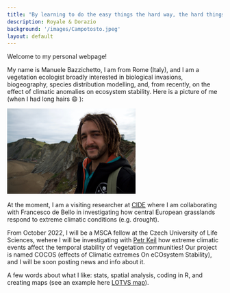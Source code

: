```yaml
---
title: "By learning to do the easy things the hard way, the hard things will become easy"
description: Royale & Dorazio
background: '/images/Campotosto.jpeg'
layout: default
---
```


Welcome to my personal webpage!

My name is Manuele Bazzichetto, I am from Rome (Italy), and I am a vegetation ecologist broadly interested in biological invasions, biogeography, species distribution modelling, and, from recently, on the effect of climatic anomalies on ecosystem stability. Here is a picture of me (when I had long hairs  :smile: ):

<img src="images/DSC_2169.jpg" width="300" />

At the moment, I am a visiting researcher at [CIDE](https://www.csic.es/en/investigacion/institutos-centros-y-unidades/desertification-research-centre) where I am collaborating with Francesco de Bello in investigating how central European grasslands respond to extreme climatic conditions (e.g. drought). 

From October 2022, I will be a MSCA fellow at the Czech University of Life Sciences, wehere I will be investigating with [Petr Keil](https://petrkeil.github.io/website//) how extreme climatic events affect the temporal stability of vegetation communities! Our project is named COCOS (effects of Climatic extremes On eCOsystem Stability), and I will be soon posting news and info about it. 

A few words about what I like: stats, spatial analysis, coding in R, and creating maps (see an example here [LOTVS map](https://manuelebazzichetto.github.io/LOTVS_MAP/)).

